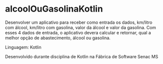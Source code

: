# alcoolOuGasolinaKotlin


Desenvolver um aplicativo para receber como entrada os dados, km/litro com álcool, km/litro com gasolina, valor da álcool e valor da gasolina.
Com esses 4 dados de entrada, o aplicativo devera calcular e retornar, qual a melhor opção de abastecimento, álcool ou gasolina.

Linguagem: Kotlin

Desenvolvido durante disciplina de Kotlin na Fábrica de Software Senac MS
